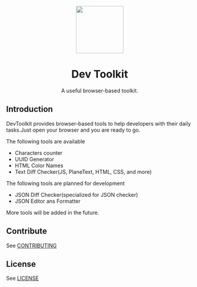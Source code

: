 <p align="center">
  <img width="128" align="center" src="https://storage.googleapis.com/tachibanayu24/kit/wrench.png">
</p>
<h1 align="center">
  Dev Toolkit
</h1>
<p align="center">
  A useful browser-based toolkit.
</p>
<p align="center">
<!-- Here is Tags -->
</p>

## Introduction

DevToolkit provides browser-based tools to help developers with their daily tasks.Just open your browser and you are ready to go.

The following tools are available

 - Characters counter
 - UUID Generator
 - HTML Color Names
 - Text Diff Checker(JS, PlaneText, HTML, CSS, and more)

The following tools are planned for development

 - JSON Diff Checker(specialized for JSON checker)
 - JSON Editor ans Formatter

More tools will be added in the future.

<!-- Here is Image -->

## Contribute

See [CONTRIBUTING](CONTRIBUTING.md)

## License

See [LICENSE](LICENSE)
